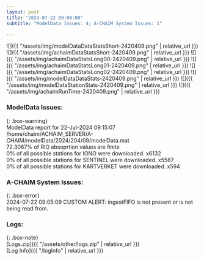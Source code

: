 ```yaml
---
layout: post
title: "2024-07-22 09:00:00"
subtitle: "ModelData Issues: 4; A-CHAIM System Issues: 1"

---
```


![]({{ "/assets/img/modelDataDataStatsShort-2420409.png" | relative_url }})
![]({{ "/assets/img/achaimDataStatsShort-2420409.png" | relative_url }})
![]({{ "/assets/img/achaimDataStatsLong00-2420409.png" | relative_url }})
![]({{ "/assets/img/achaimDataStatsLong01-2420409.png" | relative_url }})
![]({{ "/assets/img/achaimDataStatsLong02-2420409.png" | relative_url }})
![]({{ "/assets/img/modelDataDataStats-2420409.png" | relative_url }})
![]({{ "/assets/img/modelDataStationStats-2420409.png" | relative_url }})
![]({{ "/assets/img/achaimRunTime-2420409.png" | relative_url }})


### ModelData Issues:  
  
{: .box-warning}  
 ModelData report for 22-Jul-2024 09:15:07   
 /home/chaim/ACHAIM_SERVER/A-CHAIM/modelData/2024/204/09/modelData.mat   
 72.3067% of RIO absoprtion values are finite   
 0% of all possible stations for IONO were downloaded. x6132   
 0% of all possible stations for SENTINEL were downloaded. x5587   
 0% of all possible stations for KARTVERKET were downloaded. x594   
  
### A-CHAIM System Issues:  
  
{: .box-error}  
2024-07-22 09:05:09 CUSTOM ALERT: ingestFIFO is not present or is not being read from.  

### Logs:  
  
{: .box-note}  
[Logs.zip]({{ "/assets/other/logs.zip" | relative_url }})  
[Log Info]({{ "/logInfo" | relative_url }})  
